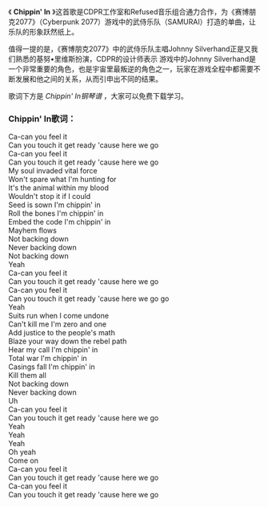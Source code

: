 

《 **Chippin' In** 》这首歌是CDPR工作室和Refused音乐组合通力合作，为《赛博朋克2077》（Cyberpunk
2077）游戏中的武侍乐队（SAMURAI）打造的单曲，让乐队的形象跃然纸上。

值得一提的是，《赛博朋克2077》中的武侍乐队主唱Johnny Silverhand正是又我们熟悉的基努•里维斯扮演，CDPR的设计师表示
游戏中的Johnny
Silverhand是一个非常重要的角色，也是宇宙里最叛逆的角色之一，玩家在游戏全程中都需要不断发展和他之间的关系，从而引申出不同的结果。

歌词下方是 _Chippin' In钢琴谱_ ，大家可以免费下载学习。

### Chippin' In歌词：

Ca-can you feel it  
Can you touch it get ready 'cause here we go  
Ca-can you feel it  
Can you touch it get ready 'cause here we go  
My soul invaded vital force  
Won't spare what I'm hunting for  
It's the animal within my blood  
Wouldn't stop it if I could  
Seed is sown I'm chippin' in  
Roll the bones I'm chippin' in  
Embed the code I'm chippin' in  
Mayhem flows  
Not backing down  
Never backing down  
Not backing down  
Yeah  
Ca-can you feel it  
Can you touch it get ready 'cause here we go  
Ca-can you feel it  
Can you touch it get ready 'cause here we go go  
Yeah  
Suits run when I come undone  
Can't kill me I'm zero and one  
Add justice to the people's math  
Blaze your way down the rebel path  
Hear my call I'm chippin' in  
Total war I'm chippin' in  
Casings fall I'm chippin' in  
Kill them all  
Not backing down  
Never backing down  
Uh  
Ca-can you feel it  
Can you touch it get ready 'cause here we go  
Yeah  
Yeah  
Yeah  
Oh yeah  
Come on  
Ca-can you feel it  
Can you touch it get ready 'cause here we go  
Ca-can you feel it  
Can you touch it get ready 'cause here we go

